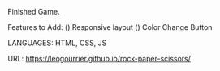 Finished Game.

Features to Add: 
() Responsive layout
() Color Change Button

LANGUAGES: HTML, CSS, JS

URL: https://leogourrier.github.io/rock-paper-scissors/